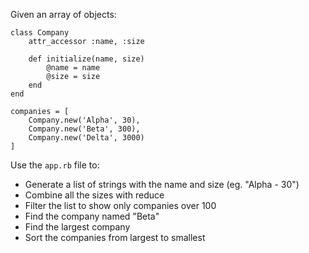 Given an array of objects:

```
class Company
    attr_accessor :name, :size

    def initialize(name, size)
        @name = name
        @size = size
    end
end

companies = [
    Company.new('Alpha', 30),
    Company.new('Beta', 300),
    Company.new('Delta', 3000)
]
```

Use the `app.rb` file to:

* Generate a list of strings with the name and size (eg. "Alpha - 30")
* Combine all the sizes with reduce
* Filter the list to show only companies over 100
* Find the company named "Beta"
* Find the largest company
* Sort the companies from largest to smallest
